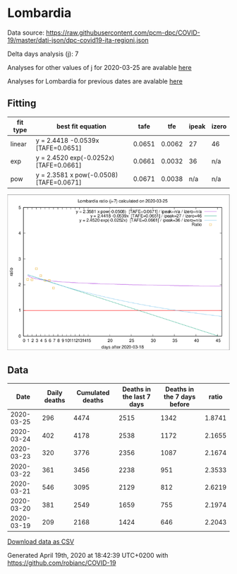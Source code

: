 # Lombardia

Data source: https://raw.githubusercontent.com/pcm-dpc/COVID-19/master/dati-json/dpc-covid19-ita-regioni.json

Delta days analysis (j): 7

Analyses for other values of j for 2020-03-25 are avalable [here](../2020-03-25/README.md)

Analyses for Lombardia for previous dates are avalable [here](../README.md)

## Fitting 
|fit type|best fit equation|tafe|tfe|ipeak|izero|
|-------|-----|--------|------|---|---|
|linear|y = 2.4418 -0.0539x  [TAFE=0.0651]|0.0651|0.0062|27|46|
|exp|y = 2.4520 exp(-0.0252x)  [TAFE=0.0661]|0.0661|0.0032|36|n/a|
|pow|y = 2.3581 x pow(-0.0508)  [TAFE=0.0671]|0.0671|0.0038|n/a|n/a|

![Plot](COVID-19_lombardia_j7_2020-03-25.png)

## Data
|Date|Daily deaths|Cumulated deaths|Deaths in the last 7 days|Deaths in the 7 days before|ratio|
|----|----------|-----------|-------|--------------------|-----|
|2020-03-25|296|4474|2515|1342|1.8741|
|2020-03-24|402|4178|2538|1172|2.1655|
|2020-03-23|320|3776|2356|1087|2.1674|
|2020-03-22|361|3456|2238|951|2.3533|
|2020-03-21|546|3095|2129|812|2.6219|
|2020-03-20|381|2549|1659|755|2.1974|
|2020-03-19|209|2168|1424|646|2.2043|

[Download data as CSV](COVID-19_lombardia_j7_2020-03-25.csv)

Generated April 19th, 2020 at 18:42:39 UTC+0200 with https://github.com/robianc/COVID-19
